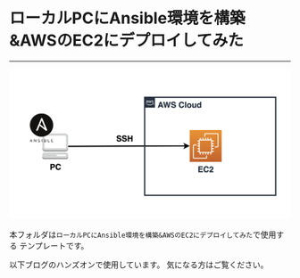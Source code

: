 # ローカルPCにAnsible環境を構築&AWSのEC2にデプロイしてみた

---

![nw-diag](img/nw-diag.png)

本フォルダは`ローカルPCにAnsible環境を構築&AWSのEC2にデプロイしてみた`で使用する
テンプレートです。

以下ブログのハンズオンで使用しています。
気になる方はご覧ください。
